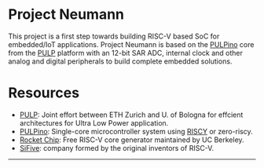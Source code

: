 # Project Neumann
This project is a first step towards building RISC-V based SoC for embedded/IoT applications. Project Neumann is based on the [PULPino] core from the [PULP] platform with an 12-bit SAR ADC, internal clock and other analog and digital peripherals to build complete embedded solutions.

# Resources
- [PULP]: Joint effort between ETH Zurich and U. of Bologna for effcient architectures for Ultra Low Power application.
- [PULPino]: Single-core microcontroller system using [RISCY] or zero-riscy. 
- [Rocket Chip]: Free RISC-V core generator maintained by UC Berkeley. 
- [SiFive]: company formed by the original inventors of RISC-V.

* * *

[PULPino]:		https://github.com/pulp-platform/pulpino
[PULP]:			https://pulp-platform.org/index.html
[RISCY]:		http://ieeexplore.ieee.org/abstract/document/7864441/
[Rocket Chip]:		https://github.com/freechipsproject/rocket-chip
[SiFive]:		https://www.sifive.com
[RISCV]:		https://www.riscv.org
[OpenHW]:		https://github.com/openhwgroup/cv32e40p
[SERV]:			https://github.com/olofk/serv
